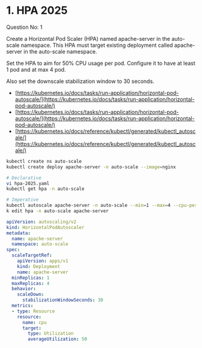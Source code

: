 # 1. HPA 2025

Question No: 1

Create a Horizontal Pod Scaler (HPA) named apache-server in the auto-scale namespace. This HPA must target existing deployment called apache-server in the auto-scale namespace.

Set the HPA to aim for 50% CPU usage per pod. Configure it to have at least 1 pod and at max 4 pod.

Also set the downscale stabilization window to 30 seconds.

- [https://kubernetes.io/docs/tasks/run-application/horizontal-pod-autoscale/](https://kubernetes.io/docs/tasks/run-application/horizontal-pod-autoscale/)
- [https://kubernetes.io/docs/tasks/run-application/horizontal-pod-autoscale/](https://kubernetes.io/docs/tasks/run-application/horizontal-pod-autoscale/)
- [https://kubernetes.io/docs/reference/kubectl/generated/kubectl_autoscale/](https://kubernetes.io/docs/reference/kubectl/generated/kubectl_autoscale/)

```bash
kubectl create ns auto-scale
kubectl create deploy apache-server -n auto-scale --image=nginx

# Declarative
vi hpa-2025.yaml
kubectl get hpa -n auto-scale

# Imperative
kubectl autoscale apache-server -n auto-scale --min=1 --max=4 --cpu-percent=50
k edit hpa -n auto-scale apache-server
```

```yaml
apiVersion: autoscaling/v2
kind: HorizontalPodAutoscaler
metadata:
  name: apache-server
  namespace: auto-scale
spec:
  scaleTargetRef:
    apiVersion: apps/v1
    kind: Deployment
    name: apache-server
  minReplicas: 1
  maxReplicas: 4
  behavior:
    scaleDown:
      stabilizationWindowSeconds: 30
  metrics:
  - type: Resource
    resource:
      name: cpu
      target:
        type: Utilization
        averageUtilization: 50
```